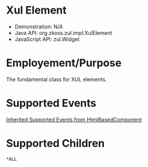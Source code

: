 

# Xul Element

- Demonstration: N/A
- Java API: <javadoc>org.zkoss.zul.impl.XulElement</javadoc>
- JavaScript API: <javadoc directory="jsdoc">zul.Widget</javadoc>

# Employement/Purpose

The fundamental class for XUL elements.

# Supported Events

[ Inherited Supported Events from
HtmlBasedComponent](ZK_Component_Reference/Base_Components/HtmlBasedComponent#Supported_Events)

# Supported Children

`*ALL`


